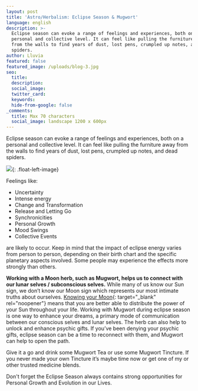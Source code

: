 ```yaml
---
layout: post
title: 'Astro/Herbalism: Eclipse Season & Mugwort'
language: english
description: >-
  Eclipse season can evoke a range of feelings and experiences, both on a
  personal and collective level. It can feel like pulling the furniture away
  from the walls to find years of dust, lost pens, crumpled up notes, and dead
  spiders. 
author: Lluvia
featured: false
featured_image: /uploads/blog-3.jpg
seo:
  title:
  description:
  social_image:
  twitter_card:
  keywords:
  hide-from-google: false
_comments:
  title: Max 70 characters
  social_image: landscape 1200 x 600px
---
```

Eclipse season can evoke a range of feelings and experiences, both on a personal and collective level. It can feel like pulling the furniture away from the walls to find years of dust, lost pens, crumpled up notes, and dead spiders.&nbsp;

![](/uploads/blog-3.jpg){: .float-left-image}

Feelings like:

* Uncertainty
* Intense energy
* Change and Transformation
* Release and Letting Go
* Synchronicities&nbsp;
* Personal Growth
* Mood Swings
* Collective Events

are likely to occur. Keep in mind that the impact of eclipse energy varies from person to person, depending on their birth chart and the specific planetary aspects involved. Some people may experience the effects more strongly than others.&nbsp;



**Working with a Moon herb, such as Mugwort, helps us to connect with our lunar selves / subconscious selves.**&nbsp;While many of us know our Sun sign, we don’t know our Moon sign which represents our most intimate truths about ourselves.&nbsp;[Knowing your Moon](http://www.wortsandcunning.com/lunar-apothecary){: target="_blank" rel="noopener"} means that you are better able to distribute the power of your Sun throughout your life. Working with Mugwort during eclipse season is one way to enhance your dreams, a primary mode of communication between our conscious selves and lunar selves. The herb can also help to unlock and enhance psychic gifts. If you’ve been denying your psychic gifts, eclipse season can be a time to reconnect with them, and Mugwort can help to open the path.

Give it a go and drink some Mugwort Tea or use some Mugwort Tincture. If you never made your own Tincture it’s maybe time now or get one of my or other trusted medicine blends.

Don't forget the Eclipse Season always contains strong opportunities for Personal Growth and Evolution in our Lives.